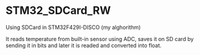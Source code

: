# STM32_SDCard_RW
Using SDCard in STM32F429I-DISCO (my alghorithm)

It reads temperature from built-in sensor using ADC, saves it on SD card by sending it in bits and later it is readed and converted into float.
